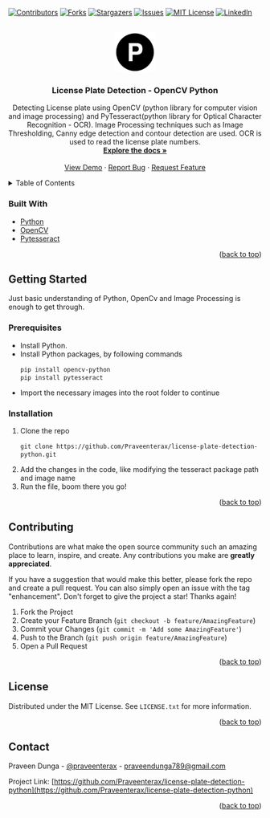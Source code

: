 <div id="top"></div>
<!--
*** Thanks for checking out the Best-README-Template. If you have a suggestion
*** that would make this better, please fork the repo and create a pull request
*** or simply open an issue with the tag "enhancement".
*** Don't forget to give the project a star!
*** Thanks again! Now go create something AMAZING! :D
-->

<!-- PROJECT SHIELDS -->
<!--
*** I'm using markdown "reference style" links for readability.
*** Reference links are enclosed in brackets [ ] instead of parentheses ( ).
*** See the bottom of this document for the declaration of the reference variables
*** for contributors-url, forks-url, etc. This is an optional, concise syntax you may use.
*** https://www.markdownguide.org/basic-syntax/#reference-style-links
-->

[![Contributors][contributors-shield]][contributors-url]
[![Forks][forks-shield]][forks-url]
[![Stargazers][stars-shield]][stars-url]
[![Issues][issues-shield]][issues-url]
[![MIT License][license-shield]][license-url]
[![LinkedIn][linkedin-shield]][linkedin-url]

<!-- PROJECT LOGO -->
<br />
<div align="center">
  <a href="https://github.com/Praveenterax/license-plate-detection-python">
    <img src="images/logo.svg" alt="Logo" width="80" height="80">
  </a>

<h3 align="center">License Plate Detection - OpenCV Python</h3>

  <p align="center">
    Detecting License plate using OpenCV (python library for computer vision and image processing) and PyTesseract(python library for Optical Character Recognition - OCR). Image Processing techniques such as Image Thresholding, Canny edge detection and contour detection are used. OCR is used to read the license plate numbers.
    <br />
    <a href="https://github.com/Praveenterax/license-plate-detection-python"><strong>Explore the docs »</strong></a>
    <br />
    <br />
    <a href="https://github.com/Praveenterax/license-plate-detection-python">View Demo</a>
    ·
    <a href="https://github.com/Praveenterax/license-plate-detection-python/issues">Report Bug</a>
    ·
    <a href="https://github.com/Praveenterax/license-plate-detection-python/issues">Request Feature</a>
  </p>
</div>

<!-- TABLE OF CONTENTS -->
<details>
  <summary>Table of Contents</summary>
  <ol>
    <li>
      <a href="#about-the-project">About The Project</a>
      <ul>
        <li><a href="#built-with">Built With</a></li>
      </ul>
    </li>
    <li>
      <a href="#getting-started">Getting Started</a>
      <ul>
        <li><a href="#prerequisites">Prerequisites</a></li>
        <li><a href="#installation">Installation</a></li>
      </ul>
    </li>
    <li><a href="#usage">Usage</a></li>
    <li><a href="#roadmap">Roadmap</a></li>
    <li><a href="#contributing">Contributing</a></li>
    <li><a href="#license">License</a></li>
    <li><a href="#contact">Contact</a></li>
    <li><a href="#acknowledgments">Acknowledgments</a></li>
  </ol>
</details>

### Built With

- [Python](https://docs.python.org/3/)
- [OpenCV](https://docs.opencv.org/4.x/d6/d00/tutorial_py_root.html)
- [Pytesseract](https://pytesseract.readthedocs.io/en/latest/)

<p align="right">(<a href="#top">back to top</a>)</p>

<!-- GETTING STARTED -->

## Getting Started

Just basic understanding of Python, OpenCv and Image Processing is enough to get through.

### Prerequisites

- Install Python.
- Install Python packages, by following commands
  ```
  pip install opencv-python
  pip install pytesseract
  ```
- Import the necessary images into the root folder to continue

### Installation

1. Clone the repo
   ```
   git clone https://github.com/Praveenterax/license-plate-detection-python.git
   ```
2. Add the changes in the code, like modifying the tesseract package path and image name
3. Run the file, boom there you go!

<p align="right">(<a href="#top">back to top</a>)</p>

<!-- CONTRIBUTING -->

## Contributing

Contributions are what make the open source community such an amazing place to learn, inspire, and create. Any contributions you make are **greatly appreciated**.

If you have a suggestion that would make this better, please fork the repo and create a pull request. You can also simply open an issue with the tag "enhancement".
Don't forget to give the project a star! Thanks again!

1. Fork the Project
2. Create your Feature Branch (`git checkout -b feature/AmazingFeature`)
3. Commit your Changes (`git commit -m 'Add some AmazingFeature'`)
4. Push to the Branch (`git push origin feature/AmazingFeature`)
5. Open a Pull Request

<p align="right">(<a href="#top">back to top</a>)</p>

<!-- LICENSE -->

## License

Distributed under the MIT License. See `LICENSE.txt` for more information.

<p align="right">(<a href="#top">back to top</a>)</p>

<!-- CONTACT -->

## Contact

Praveen Dunga - [@praveenterax](https://instagram.com/praveenterax) - praveendunga789@gmail.com

Project Link: [https://github.com/Praveenterax/license-plate-detection-python](https://github.com/Praveenterax/license-plate-detection-python)

<p align="right">(<a href="#top">back to top</a>)</p>

<!-- ACKNOWLEDGMENTS -->

<!-- MARKDOWN LINKS & IMAGES -->
<!-- https://www.markdownguide.org/basic-syntax/#reference-style-links -->

[contributors-shield]: https://img.shields.io/github/contributors/Praveenterax/license-plate-detection-python.svg?style=for-the-badge
[contributors-url]: https://github.com/Praveenterax/license-plate-detection-python/graphs/contributors
[forks-shield]: https://img.shields.io/github/forks/Praveenterax/license-plate-detection-python.svg?style=for-the-badge
[forks-url]: https://github.com/Praveenterax/license-plate-detection-python/network/members
[stars-shield]: https://img.shields.io/github/stars/Praveenterax/license-plate-detection-python.svg?style=for-the-badge
[stars-url]: https://github.com/Praveenterax/license-plate-detection-python/stargazers
[issues-shield]: https://img.shields.io/github/issues/Praveenterax/license-plate-detection-python.svg?style=for-the-badge
[issues-url]: https://github.com/Praveenterax/license-plate-detection-python/issues
[license-shield]: https://img.shields.io/github/license/Praveenterax/license-plate-detection-python.svg?style=for-the-badge
[license-url]: https://github.com/Praveenterax/license-plate-detection-python/blob/master/LICENSE.txt
[linkedin-shield]: https://img.shields.io/badge/-LinkedIn-black.svg?style=for-the-badge&logo=linkedin&colorB=555
[linkedin-url]: https://linkedin.com/in/Praveendunga
[product-screenshot]: images/screenshot.png
